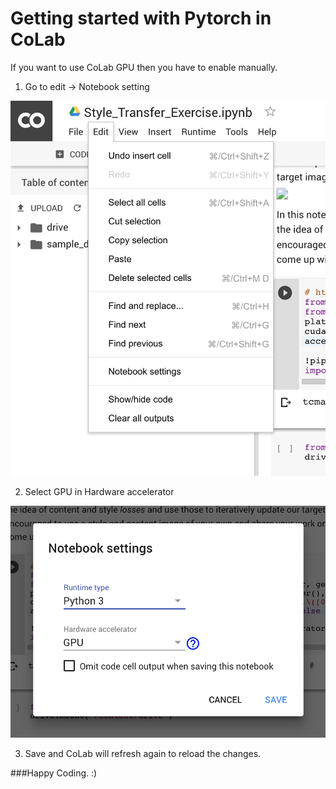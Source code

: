 # Getting started with Pytorch in CoLab

If you want to use CoLab GPU then you have to enable manually. 

 1. Go to edit -> Notebook setting
 
![Go to edit -> Notebook setting](https://github.com/ysachit/CoLab-Pytorch/blob/master/images/shot-1.png)

2. Select GPU in Hardware accelerator

![Select GPU in Hardware accelerator](https://github.com/ysachit/CoLab-Pytorch/blob/master/images/shot-2.png) 

3. Save and CoLab will refresh again to reload the changes.


###Happy Coding. :)
